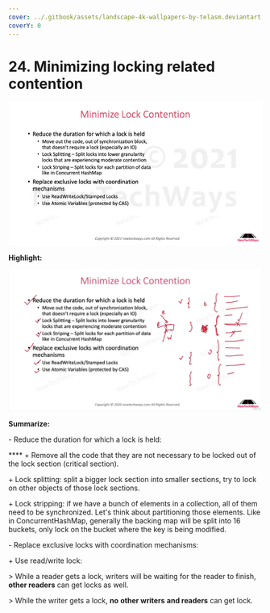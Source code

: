 ```yaml
---
cover: ../.gitbook/assets/landscape-4k-wallpapers-by-telasm.deviantart.com (13).jpg
coverY: 0
---
```


# 24. Minimizing locking related contention

![](<../.gitbook/assets/image (74).png>)

**Highlight:**

![](<../.gitbook/assets/image (66).png>)

**Summarize:**

\- Reduce the duration for which a lock is held:

&#x20;   ****    + Remove all the code that they are not necessary to be locked out of the lock section (critical section).

&#x20;   \+ Lock splitting: split a bigger lock section into smaller sections, try to lock on other objects of those lock sections.

&#x20;   \+ Lock stripping: if we have a bunch of elements in a collection, all of them need to be synchronized. Let's think about partitioning those elements. Like in ConcurrentHashMap, generally the backing map will be split into 16 buckets, only lock on the bucket where the key is being modified.

\- Replace exclusive locks with coordination mechanisms:

&#x20;   \+ Use read/write lock:&#x20;

&#x20;       \> While a reader gets a lock, writers will be waiting for the reader to finish, **other readers** can get locks as well.

&#x20;       \> While the writer gets a lock, **no** **other writers** **and readers** can get lock.

